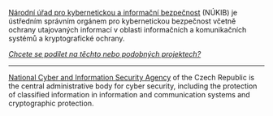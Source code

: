 [Národní úřad pro kybernetickou a informační bezpečnost](https://nukib.gov.cz/) (NÚKIB) je ústředním správním orgánem pro kybernetickou bezpečnost včetně ochrany utajovaných informací v oblasti informačních a komunikačních systémů a kryptografické ochrany.

*[Chcete se podílet na těchto nebo podobných projektech?](https://kariera.nukib.gov.cz)*

---

[National Cyber and Information Security Agency](https://nukib.gov.cz/en/) of the Czech Republic is the central administrative body for cyber security, including the protection of classified information in information and communication systems and cryptographic protection.
